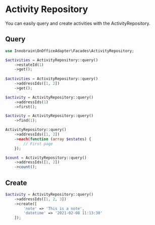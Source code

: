 # Activity Repository

You can easily query and create activities with the ActivityRepository.

## Query

```php
use Innobrain\OnOfficeAdapter\Facades\ActivityRepository;

$activities = ActivityRepository::query()
    ->estateId(1)
    ->get();
 
$activities = ActivityRepository::query()
    ->addressIds([1, 2])
    ->get();

$activity = ActivityRepository::query()
    ->addressIds(1)
    ->first();

$activity = ActivityRepository::query()
    ->find(1);

ActivityRepository::query()
    ->addressIds([1, 2])
    ->each(function (array $estates) {
        // First page
    });

$count = ActivityRepository::query()
    ->addressIds([1, 2])
    ->count();
```

## Create
```php
$activity = ActivityRepository::query()
    ->addressIds([1, 2, 3])
    ->create([
        'note' => 'This is a note',
        'datetime' => '2021-02-08 11:13:30'
    ]);
```
